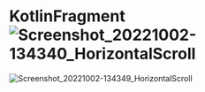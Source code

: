 # KotlinFragment![Screenshot_20221002-134340_HorizontalScroll](https://user-images.githubusercontent.com/58545112/193546961-6296354d-266a-4db7-b3f0-2becac0c5cf8.jpg)
![Screenshot_20221002-134349_HorizontalScroll](https://user-images.githubusercontent.com/58545112/193546985-74f3bbc9-1282-491b-b2db-b907fb206850.jpg)
